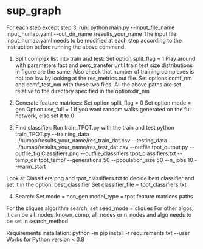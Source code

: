 # sup_graph
For each step except step 3, run: 
python main.py --input_file_name input_humap.yaml --out_dir_name /results_your_name
The input file input_humap.yaml needs to be modified at each step according to the instruction before running the above command.

1. Split complex list into train and test:
Set option split_flag = 1
Play around with parameters fact and perc_transfer until train test size distributions in figure are the same. Also check that number of training complexes is not too low by looking at the res_metrics.out file.
Set options comf_nm and comf_test_nm with these two files. All the above paths are set relative to the directory specified in the option:dir_nm

2. Generate feature matrices:
Set option split_flag = 0
Set option mode = gen
Option use_full = 1 if you want random walks generated on the full network, else set it to 0

3. Find classifier:
Run train_TPOT.py with the train and test 
python train_TPOT.py --training_data ../humap/results_your_name/res_train_dat.csv --testing_data ../humap/results_your_name/res_test_dat.csv --outfile tpot_output.py --outfile_fig Classifiers.png --outfile_classifiers tpot_classifiers.txt --temp_dir tpot_temp/ --generations 50 --population_size 50 --n_jobs 10 --warm_start

Look at Classifiers.png and tpot_classifiers.txt to decide best classifier and set it in the option: best_classifier
Set classifier_file = tpot_classifiers.txt

4. Search:
Set mode = non_gen 
model_type = tpot
feature matrices paths

For the cliques algorithm search, set seed_mode = cliques
For other algos, it can be all_nodes_known_comp, all_nodes or n_nodes and algo needs to be set in search_method

Requirements installation:
python -m pip install -r requirements.txt --user
Works for Python version < 3.8

